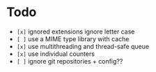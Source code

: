 # Todo

* `[x]` ignored extensions ignore letter case
* `[ ]` use a MIME type library with cache
* `[x]` use multithreading and thread-safe queue
* `[x]` use individual counters
* `[ ]` ignore git repositories + config??
